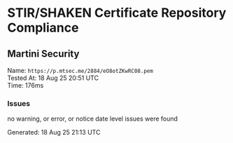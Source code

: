 # STIR/SHAKEN Certificate Repository Compliance

## Martini Security

Name: `https://p.mtsec.me/2884/eO8otZKwRC08.pem`\
Tested At: 18 Aug 25 20:51 UTC\
Time: 176ms

### Issues

no warning, or error, or notice date level issues were found

Generated: 18 Aug 25 21:13 UTC